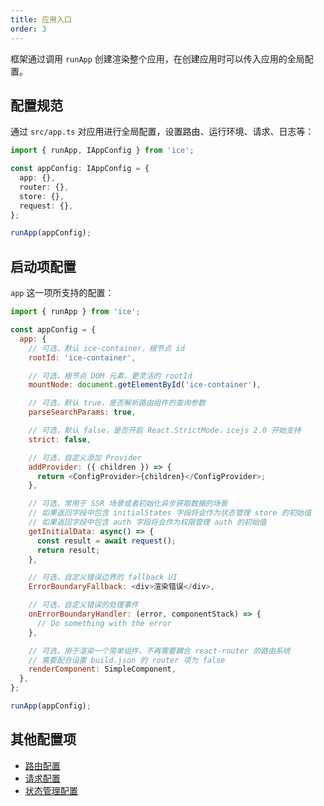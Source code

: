 ```yaml
---
title: 应用入口
order: 3
---
```


框架通过调用 `runApp` 创建渲染整个应用，在创建应用时可以传入应用的全局配置。

## 配置规范

通过 `src/app.ts` 对应用进行全局配置，设置路由、运行环境、请求、日志等：

```ts
import { runApp, IAppConfig } from 'ice';

const appConfig: IAppConfig = {
  app: {},
  router: {},
  store: {},
  request: {},
};

runApp(appConfig);
```

## 启动项配置

`app` 这一项所支持的配置：

```js
import { runApp } from 'ice';

const appConfig = {
  app: {
    // 可选，默认 ice-container，根节点 id
    rootId: 'ice-container',

    // 可选，根节点 DOM 元素，更灵活的 rootId
    mountNode: document.getElementById('ice-container'),

    // 可选，默认 true，是否解析路由组件的查询参数
    parseSearchParams: true,

    // 可选，默认 false，是否开启 React.StrictMode，icejs 2.0 开始支持
    strict: false,

    // 可选，自定义添加 Provider
    addProvider: ({ children }) => {
      return <ConfigProvider>{children}</ConfigProvider>;
    },

    // 可选，常用于 SSR 场景或者初始化异步获取数据的场景
    // 如果返回字段中包含 initialStates 字段将会作为状态管理 store 的初始值
    // 如果返回字段中包含 auth 字段将会作为权限管理 auth 的初始值
    getInitialData: async() => {
      const result = await request();
      return result;
    },

    // 可选，自定义错误边界的 fallback UI
    ErrorBoundaryFallback: <div>渲染错误</div>,

    // 可选，自定义错误的处理事件
    onErrorBoundaryHandler: (error, componentStack) => {
      // Do something with the error
    },

    // 可选，用于渲染一个简单组件，不再需要耦合 react-router 的路由系统
    // 需要配合设置 build.json 的 router 项为 false
    renderComponent: SimpleComponent,
  },
};

runApp(appConfig);
```

## 其他配置项

- [路由配置](/guide/basic/router.md#路由配置)
- [请求配置](/guide/basic/request.md#请求配置)
- [状态管理配置](/guide/basic/store.md#配置参数)
